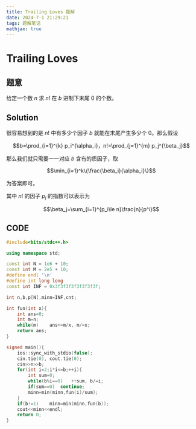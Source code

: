```yaml
---
title: Trailing Loves 题解
date: 2024-7-1 21:29:21
tags: 题解笔记
mathjax: true
---
```


# Trailing Loves

## 题意

给定一个数 $n$ 求 $n!$ 在 $b$ 进制下末尾 0 的个数。

## Solution

很容易想到的是 $n!$ 中有多少个因子 $b$ 就能在末尾产生多少个 0。那么假设

$$b=\prod_{i=1}^{k} p_i^{\alpha_i}，n!=\prod_{j=1}^{m} p_j^{\beta_j}$$

那么我们就只需要一一对应 $b$ 含有的质因子，取

$$\min_{i=1}^k\{\frac{\beta_i}{\alpha_i}\}$$

为答案即可。

其中 $n!$ 的因子 $p_j$ 的指数可以表示为

$$\beta_j=\sum_{i=1}^{p_i\le n}\frac{n}{p^i}$$

## CODE

```cpp
#include<bits/stdc++.h>

using namespace std;

const int N = 1e6 + 10;
const int M = 2e5 + 10;
#define endl '\n'
#define int long long
const int INF = 0x3f3f3f3f3f3f3f3f;

int n,b,p[N],minn=INF,cnt;

int fun(int x){
	int ans=0;
	int m=n;
	while(m)    ans+=m/x, m/=x;
	return ans;
}

signed main(){
	ios::sync_with_stdio(false);
	cin.tie(0), cout.tie(0);
	cin>>n>>b;
	for(int i=2;i*i<=b;++i){
		int sum=0;
		while(b%i==0)	++sum, b/=i;
		if(sum==0)	continue;
		minn=min(minn,fun(i)/sum);
	}
	if(b!=1)	minn=min(minn,fun(b));
	cout<<minn<<endl;
	return 0;
}
```